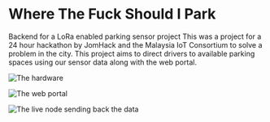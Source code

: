 # Where The Fuck Should I Park
Backend for a LoRa enabled parking sensor project
This was a project for a 24 hour hackathon by JomHack and the Malaysia IoT Consortium to solve a problem in the city. This project aims to direct drivers to available parking spaces using our sensor data along with the web portal.

![The hardware](https://imgur.com/ea4Tus3)

![The web portal](https://imgur.com/VX0GSug)

![The live node sending back the data](http://imgur.com/ikJt5rK)